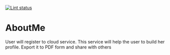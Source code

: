 [![Lint status](https://github.com/prakashautade/AboutMe/workflows/Lint/badge.svg)](https://github.com/prakashautade/AboutMe/actions?query=workflow:Lint)
# AboutMe
User will register to cloud service. This service will help the user to build her profile. Export it to  PDF form and share with others
